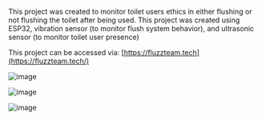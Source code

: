 This project was created to monitor toilet users ethics in either flushing or not flushing the toilet after being used. This project was created using ESP32, vibration sensor (to monitor flush system behavior), and ultrasonic sensor (to monitor toilet user presence)

This project can be accessed via: [https://fluzzteam.tech](https://fluzzteam.tech/)

![image](https://github.com/rendychristiann/toilet-monitoring-system/assets/78911479/3df15bc4-fd03-4af7-860e-e548a118ee51)

![image](https://github.com/rendychristiann/toilet-monitoring-system/assets/78911479/919c0110-60c1-472f-80c0-60c72ee4883e)

![image](https://github.com/rendychristiann/toilet-monitoring-system/assets/78911479/419381c5-6bce-4fd9-a2e9-b4e7784b6797)

